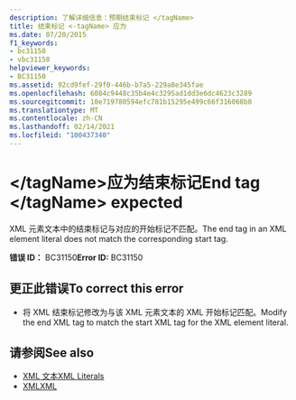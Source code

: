 ```yaml
---
description: 了解详细信息：预期结束标记 </tagName>
title: 结束标记 <-tagName> 应为
ms.date: 07/20/2015
f1_keywords:
- bc31150
- vbc31150
helpviewer_keywords:
- BC31150
ms.assetid: 92cd9fef-29f0-446b-b7a5-229a8e345fae
ms.openlocfilehash: 6084c9448c35b4e4c3295ad1dd3e6dc4623c3289
ms.sourcegitcommit: 10e719780594efc781b15295e499c66f316068b8
ms.translationtype: MT
ms.contentlocale: zh-CN
ms.lasthandoff: 02/14/2021
ms.locfileid: "100437340"
---
```

# <a name="end-tag-tagname-expected"></a><span data-ttu-id="35be7-103">\</tagName>应为结束标记</span><span class="sxs-lookup"><span data-stu-id="35be7-103">End tag \</tagName> expected</span></span>

<span data-ttu-id="35be7-104">XML 元素文本中的结束标记与对应的开始标记不匹配。</span><span class="sxs-lookup"><span data-stu-id="35be7-104">The end tag in an XML element literal does not match the corresponding start tag.</span></span>  
  
 <span data-ttu-id="35be7-105">**错误 ID：** BC31150</span><span class="sxs-lookup"><span data-stu-id="35be7-105">**Error ID:** BC31150</span></span>  
  
## <a name="to-correct-this-error"></a><span data-ttu-id="35be7-106">更正此错误</span><span class="sxs-lookup"><span data-stu-id="35be7-106">To correct this error</span></span>  
  
- <span data-ttu-id="35be7-107">将 XML 结束标记修改为与该 XML 元素文本的 XML 开始标记匹配。</span><span class="sxs-lookup"><span data-stu-id="35be7-107">Modify the end XML tag to match the start XML tag for the XML element literal.</span></span>  
  
## <a name="see-also"></a><span data-ttu-id="35be7-108">请参阅</span><span class="sxs-lookup"><span data-stu-id="35be7-108">See also</span></span>

- [<span data-ttu-id="35be7-109">XML 文本</span><span class="sxs-lookup"><span data-stu-id="35be7-109">XML Literals</span></span>](../language-reference/xml-literals/index.md)
- [<span data-ttu-id="35be7-110">XML</span><span class="sxs-lookup"><span data-stu-id="35be7-110">XML</span></span>](../programming-guide/language-features/xml/index.md)
